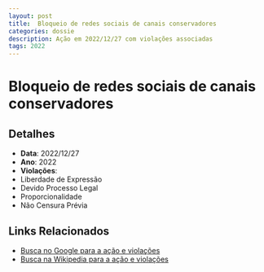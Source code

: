 ```yaml
---
layout: post
title:  Bloqueio de redes sociais de canais conservadores
categories: dossie
description: Ação em 2022/12/27 com violações associadas
tags: 2022
---
```


# Bloqueio de redes sociais de canais conservadores

## Detalhes
- **Data**: 2022/12/27
- **Ano**: 2022
- **Violações**:
- Liberdade de Expressão
- Devido Processo Legal
- Proporcionalidade
- Não Censura Prévia

## Links Relacionados
- [Busca no Google para a ação e violações](https://www.google.com/search?q=%22Alexandre%20de%20Moraes%22%20Bloqueio%20de%20redes%20sociais%20de%20canais%20conservadores%20Liberdade%20de%20Express%C3%A3o%20Devido%20Processo%20Legal%20Proporcionalidade%20N%C3%A3o%20Censura%20Pr%C3%A9via%202022)
- [Busca na Wikipedia para a ação e violações](https://en.wikipedia.org/w/index.php?search=%22Alexandre%20de%20Moraes%22%20Bloqueio%20de%20redes%20sociais%20de%20canais%20conservadores%20Liberdade%20de%20Express%C3%A3o%20Devido%20Processo%20Legal%20Proporcionalidade%20N%C3%A3o%20Censura%20Pr%C3%A9via%202022)
